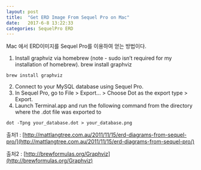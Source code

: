 ```yaml
---
layout: post
title:  "Get ERD Image From Sequel Pro on Mac"
date:   2017-6-8 13:22:33
categories: SequelPro ERD
---
```


Mac 에서 ERD이미지를 Sequel Pro를 이용하여 얻는 방법이다.


1. Install graphviz via homebrew (note - sudo isn’t required for my installation of homebrew). brew install graphviz  

```
brew install graphviz
```

2. Connect to your MySQL database using Sequel Pro.  
3. In Sequel Pro, go to File > Export… > Choose Dot as the export type > Export.  
4. Launch Terminal.app and run the following command from the directory where the .dot file was exported to  

```
dot -Tpng your_database.dot > your_database.png
```

출처1 : [http://mattlangtree.com.au/2011/11/15/erd-diagrams-from-sequel-pro/](http://mattlangtree.com.au/2011/11/15/erd-diagrams-from-sequel-pro/)

출처2 : [http://brewformulas.org/Graphviz](http://brewformulas.org/Graphviz)
